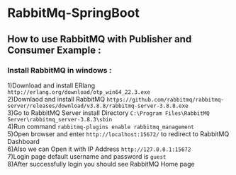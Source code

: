 # RabbitMq-SpringBoot

## How to use RabbitMQ with Publisher and Consumer Example :

### Install RabbitMQ in windows :

1)Download and install ERlang `http://erlang.org/download/otp_win64_22.3.exe` <br/>
2)Downlaod and install RabbitMQ `https://github.com/rabbitmq/rabbitmq-server/releases/download/v3.8.8/rabbitmq-server-3.8.8.exe` <br/>
3)Go to RabbitMQ Server install Directory `C:\Program Files\RabbitMQ Server\rabbitmq_server-3.8.3\sbin` <br/>
4)Run command `rabbitmq-plugins enable rabbitmq_management` <br/>
5)Open browser and enter `http://localhost:15672/` to redirect to RabbitMQ Dashboard <br/>
6)Also we can Open it with IP Address `http://127.0.0.1:15672` <br/>
7)Login page default username and password is `guest` <br/>
8)After successfully login you should see RabbitMQ Home page <br/>
